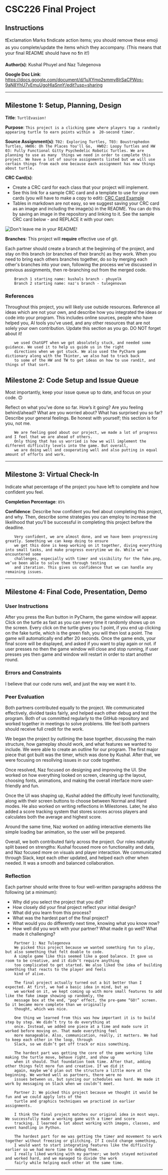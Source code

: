 # CSC226 Final Project

## Instructions

❗️Exclamation Marks ❗️indicate action items; you should remove these emoji as you complete/update the items which 
  they accompany. (This means that your final README should have no ❗️in it!)

**Author(s)**: Kushal Phuyel and Naz Tulegenova

**Google Doc Link**: https://docs.google.com/document/d/1uXYmq2smmy8lrSaCPWos-9aN8YhU7vEmuUgoHlaSnnY/edit?usp=sharing

---

## Milestone 1: Setup, Planning, Design

**Title**: `TurtlEvasion!`

**Purpose**: `This project is a clicking game where players tap a randomly appearing turtle to earn points within a 
20-second timer.`

**Source Assignment(s)**: `T02: Exploring Turtles, T03: Boustrophedon Turtles, HW06: Oh The Places You'll Go, 
HW02: Loopy Turtles and HW 03: Fully Functional Gitty Psychedelic Robotic Turtles. We are planning to use as many 
things we need in order to complete this project. We have a lot of source assignments listed but we will use 
certain things from each one because each assignment has new things about turtle. `

**CRC Card(s)**:
  - Create a CRC card for each class that your project will implement.
  - See this link for a sample CRC card and a template to use for your own cards (you will have to make a copy to edit):
    [CRC Card Example](https://docs.google.com/document/d/1JE_3Qmytk_JGztRqkPXWACJwciPH61VCx3idIlBCVFY/edit?usp=sharing)
  - Tables in markdown are not easy, so we suggest saving your CRC card as an image and including the image(s) in the 
    README. You can do this by saving an image in the repository and linking to it. See the sample CRC card below - 
    and REPLACE it with your own:
  
![Don't leave me in your README!](image/crc_turtle.png)

**Branches**: This project will **require** effective use of git. 

Each partner should create a branch at the beginning of the project, and stay on this branch (or branches of their 
branch) as they work. When you need to bring each others branches together, do so by merging each other's branches 
into your own, following the process we've discussed in previous assignments, then re-branching out from the merged code.  

```
    Branch 1 starting name: kushals branch - phuyelk
    Branch 2 starting name: naz's branch - tulegenovan
```

### References 

Throughout this project, you will likely use outside resources. Reference all ideas which are not your own, 
and describe how you integrated the ideas or code into your program. This includes online sources, people who have 
helped you, AI tools you've used, and any other resources that are not solely your own contribution. Update this 
section as you go. DO NOT forget about it!

```
    we used ChatGPT when we got absolutely stuck, and needed some guidance. We used it to help us guide us in the right 
    directions when we got stuck. We also used the PyCharm game dictionary along with the Tkinter, we also had to track back
    to some of the HW and TW to get ideas on how to use randit, and things of that sort. 
```

## Milestone 2: Code Setup and Issue Queue

Most importantly, keep your issue queue up to date, and focus on your code. 🙃

Reflect on what you’ve done so far. How’s it going? Are you feeling behind/ahead? What are you worried about? 
What has surprised you so far? Describe your general feelings. Be honest with yourself; this section is for you, not me.

```
    We are feeling good about our project, we made a lot of progress and I feel that we are ahead of others. 
    Only thing that has us worried is how we will implement the different difficulty levels into the game. But overall,
    we are doing well and cooperating well and also putting in equal amount of efforts and work. 
```

---

## Milestone 3: Virtual Check-In

Indicate what percentage of the project you have left to complete and how confident you feel. 

**Completion Percentage**: `85%`

**Confidence**: Describe how confident you feel about completing this project, and why. Then, describe some 
  strategies you can employ to increase the likelihood that you'll be successful in completing this project 
  before the deadline.

```
    Very confident, we are almost done, and we have been progressing greatly. Something we can keep doing to ensure
    we get this done is keep working on it together, diving everything into small tasks, and make progress everytime we do. While we’ve encountered some 
    challenges, especially with timer and visibility for the fake.png, we’ve been able to solve them through testing 
    and iteration. This gives us confidence that we can handle any remaining issues.

```

---

## Milestone 4: Final Code, Presentation, Demo

### User Instructions

After you press the Run button in PyCharm, the game window will appear. 
Click on the turtle as fast as you can every time it randomly shows up on 
the screen. Every click on the turtle gives you 1 point, if you end up clicking
on the fake turtle, which is the green fish, you will then lost a point. The game will 
automatically end after 20 seconds. Once the game ends, your final score 
will be displayed, and asked if you want to play again or not. if user presses no
then the game window will close and stop running, if user presses yes then game and window
will restart in order to start another round. 

### Errors and Constraints

I believe that our code runs well, and just the way we want it to. 

### Peer Evaluation

Both partners contributed equally to the project. We communicated effectively, divided 
tasks fairly, and helped each other debug and test the program. Both of us committed 
regularly to the GitHub repository and worked together in meetings to solve problems. 
We feel both partners should receive full credit for the work.

We began the project by outlining the base together, discussing the main structure, how gameplay should work, and what 
features we wanted to include. We were able to create an outline for our program. The first major piece that got built 
was the timer, which was done by Kushal. After that, we were focusing on resollving issues in our code together. 

Once resolved, Naz focused on designing and improving the UI. She worked on how everything looked on screen, cleaning up the 
layout, choosing fonts, animations, and making the overall interface more user-friendly and fun.

Once the UI was shaping up, Kushal added the difficulty level functionality, along with their screen buttons to choose 
between Normal and Hard modes. He also worked on writing reflections in Milestones. Later, he also added a score 
tracking system that stores scores across players and calculates both the average and highest score. 

Around the same time, Naz worked on adding interactive elements like simple loading bar animation, so the user will be prepared.

Overall, we both contributed fairly across the project. Our roles naturally split based on strengths: Kushal focused 
more on functionality and data, and Naz focused more on visuals and player interaction. We communicated through Slack, 
kept each other updated, and helped each other when needed. It was a smooth and balanced collaboration.

### Reflection

Each partner should write three to four well-written paragraphs address the following (at a minimum):
- Why did you select the project that you did?
- How closely did your final project reflect your initial design?
- What did you learn from this process?
- What was the hardest part of the final project?
- What would you do differently next time, knowing what you know now?
- How well did you work with your partner? What made it go well? What made it challenging?

```
    Partner 1: Naz Tulegenova
    We picked this project because we wanted something fun to play, but also something that felt doable to code. 
    A simple game like this seemed like a good balance. It gave us room to be creative, and it didn’t require anything 
    too complicated to get started. We also liked the idea of building something that reacts to the player and feels 
    kind of alive.

    The final project actually turned out a bit better than I expected. At first, we had a basic idea in mind, but as 
    we worked on it, we kept coming up with more small features to add like the fake image showing up randomly, the 
    message box at the end, "pop" effect, the pre-game “GO!” screen. So it became more complete than we originally 
    thought, which was nice.

    One thing we learned from this was how important it is to build step by step. We didn’t try to do everything at 
    once. Instead, we added one piece at a time and made sure it worked before moving on. That made everything feel 
    more manageable. Also, communication, really, it matters. We had to keep each other in the loop, through 
    Slack, so we didn’t get off track or miss something.

    The hardest part was getting the core of the game working like making the turtle move, behave right, and show up 
    when it should. That foundation took time. After that, adding other things felt more fun and creative. If we did it 
    again, maybe we’d plan out the structure a little more at the beginning. We worked well as partners, there were no 
    issues between us, but syncing our schedules was hard. We made it work by messaging on Slack when we couldn’t meet.

```

```
    Partner 2: We picked this project because we thought it would be fun and we could apply lots of the 
    turtle and graphics techniques we practiced in earlier assignments. 
    
    I think the final project matches our original idea in most ways. We successfully made a working game with a timer and score
    tracking. I learned a lot about working with images, classes, and event handling in Python. 
    
    The hardest part for me was getting the timer and movement to work together without freezing or glitching. If I could change something,
    I would want to start integrating features like the difficulty earlier so we had more time to debug them. 
    I really liked working with my partner; we both stayed motivated and worked hard, and we managed to divide the work 
    fairly while helping each other at the same time.
```

---